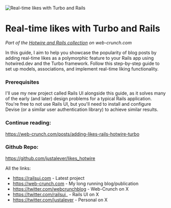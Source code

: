 ![Real-time likes with Turbo and Rails](https://f001.backblazeb2.com/file/webcrunch/real-time-likes.jpg)

# Real-time likes with Turbo and Rails

_Part of the [Hotwire and Rails collection](https://web-crunch.com/collections/hotwire-and-rails) on web-crunch.com_

In this guide, I aim to help you showcase the popularity of blog posts by adding real-time likes as a polymorphic feature to your Rails app using hotwired.dev and the Turbo framework. Follow this step-by-step guide to set up models, associations, and implement real-time liking functionality.

### Prerequisites

I'll use my new project called Rails UI alongside this guide, as it solves many of the early (and later) design problems for a typical Rails application. You're free to not use Rails UI, but you'll need to install and configure Devise (or a similar user authentication library) to achieve similar results.

### Continue reading:

https://web-crunch.com/posts/adding-likes-rails-hotwire-turbo

### Github Repo:

https://github.com/justalever/likes_hotwire

All the links:

- https://railsui.com - Latest project
- https://web-crunch.com - My long running blog/publication
- https://twitter.com/webcrunchblog - Web-Crunch on X
- https://twitter.com/railsui_ - Rails UI on X
- https://twitter.com/justalever - Personal on X
